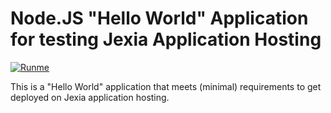 # Node.JS "Hello World" Application for testing Jexia Application Hosting

[![Runme](https://svc.runme.io/static/button.svg)](https://4d693d06-5f73-4e7f-8c6e-28e74507e544.jexia.app/run?app_id=50b2af51-f401-43fe-aaec-808868b7e3a0)

This is a "Hello World" application that meets (minimal) requirements to get deployed on Jexia application hosting.
